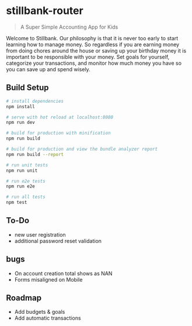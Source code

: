 # stillbank-router

> A Super Simple Accounting App for Kids

Welcome to Stillbank. Our philosophy is that it is never too early to start learning how to manage money. So regardless if you are earning money from doing chores around the house or saving up your birthday money it is important to be responsible with your money. Set goals for yourself, categorize your transactions, and monitor how much money you have so you can save up and spend wisely.

## Build Setup

``` bash
# install dependencies
npm install

# serve with hot reload at localhost:8080
npm run dev

# build for production with minification
npm run build

# build for production and view the bundle analyzer report
npm run build --report

# run unit tests
npm run unit

# run e2e tests
npm run e2e

# run all tests
npm test
```

## To-Do
* new user registration
* additional password reset validation

## bugs
* On account creation total shows as NAN
* Forms misaligned on Mobile

## Roadmap
* Add budgets & goals
* Add automatic transactions
